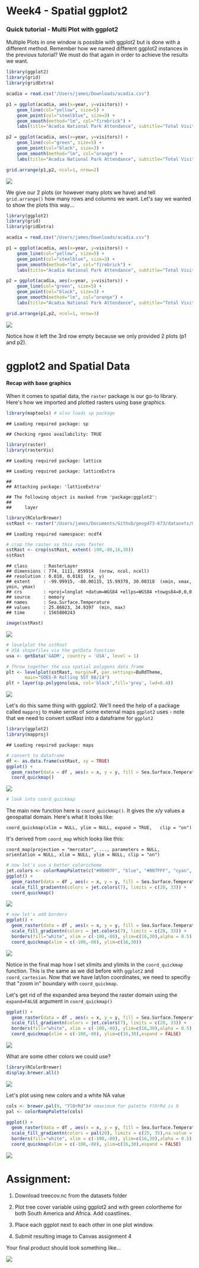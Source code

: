 Week4 - Spatial ggplot2
================

### Quick tutorial - Multi Plot with ggplot2

Multiple Plots in one window is possible with ggplot2 but is done with a different method. Remember how we named different ggplot2 instances in the previous tutorial? We must do that again in order to achieve the results we want.

``` r
library(ggplot2)
library(grid)
library(gridExtra)

acadia = read.csv("/Users/james/Downloads/acadia.csv")

p1 = ggplot(acadia, aes(x=year, y=visitors)) +
    geom_line(col="yellow", size=5) + 
    geom_point(col="steelblue", size=3) + 
    geom_smooth(method="lm", col="firebrick") +
    labs(title="Acadia National Park Attendance", subtitle="Total Visitors per year", y="Visitors", x="Year", caption="National Park Database")

p2 = ggplot(acadia, aes(x=year, y=visitors)) +
    geom_line(col="green", size=5) + 
    geom_point(col="black", size=3) + 
    geom_smooth(method="lm", col="orange") +
    labs(title="Acadia National Park Attendance", subtitle="Total Visitors per year", y="Visitors", x="Year", caption="National Park Database")

grid.arrange(p1,p2, ncol=1, nrow=2)
```

![](Week4_spatial_ggplot2_files/figure-markdown_github/unnamed-chunk-1-1.png)

We give our 2 plots (or however many plots we have) and tell `grid.arrange()` how many rows and columns we want. Let's say we wanted to show the plots this way...

``` r
library(ggplot2)
library(grid)
library(gridExtra)

acadia = read.csv("/Users/james/Downloads/acadia.csv")

p1 = ggplot(acadia, aes(x=year, y=visitors)) +
    geom_line(col="yellow", size=5) + 
    geom_point(col="steelblue", size=3) + 
    geom_smooth(method="lm", col="firebrick") +
    labs(title="Acadia National Park Attendance", subtitle="Total Visitors per year", y="Visitors", x="Year", caption="National Park Database")

p2 = ggplot(acadia, aes(x=year, y=visitors)) +
    geom_line(col="green", size=5) + 
    geom_point(col="black", size=3) + 
    geom_smooth(method="lm", col="orange") +
    labs(title="Acadia National Park Attendance", subtitle="Total Visitors per year", y="Visitors", x="Year", caption="National Park Database")

grid.arrange(p1,p2, ncol=1, nrow=3)
```

![](Week4_spatial_ggplot2_files/figure-markdown_github/unnamed-chunk-2-1.png)

Notice how it left the 3rd row empty because we only provided 2 plots (p1 and p2).

ggplot2 and Spatial Data
========================

#### Recap with base graphics

When it comes to spatial data, the `raster` package is our go-to library. Here's how we imported and plotted rasters using base graphics.

``` r
library(maptools) # also loads sp package
```

    ## Loading required package: sp

    ## Checking rgeos availability: TRUE

``` r
library(raster)
library(rasterVis)
```

    ## Loading required package: lattice

    ## Loading required package: latticeExtra

    ## 
    ## Attaching package: 'latticeExtra'

    ## The following object is masked from 'package:ggplot2':
    ## 
    ##     layer

``` r
library(RColorBrewer)
sstRast <- raster("/Users/james/Documents/Github/geog473-673/datasets/GOES_R_ROLLING_1DAY_20190814.nc")
```

    ## Loading required namespace: ncdf4

``` r
# crop the raster so this runs faster
sstRast <- crop(sstRast, extent(-100,-80,16,30))
sstRast
```

    ## class      : RasterLayer 
    ## dimensions : 774, 1111, 859914  (nrow, ncol, ncell)
    ## resolution : 0.018, 0.0181  (x, y)
    ## extent     : -99.99915, -80.00115, 15.99378, 30.00318  (xmin, xmax, ymin, ymax)
    ## crs        : +proj=longlat +datum=WGS84 +ellps=WGS84 +towgs84=0,0,0 
    ## source     : memory
    ## names      : Sea.Surface.Temperature 
    ## values     : 25.86023, 34.9397  (min, max)
    ## time       : 1565800243

``` r
image(sstRast)
```

![](Week4_spatial_ggplot2_files/figure-markdown_github/unnamed-chunk-3-1.png)

``` r
# levelplot the sstRast
# USA shapefiles via the getData function
usa <- getData('GADM', country = 'USA', level = 1)

# Throw together the usa spatial polygons data frame
plt <- levelplot(sstRast, margin=F, par.settings=BuRdTheme,
       main="GOES-R Rolling SST 08/14")
plt + layer(sp.polygons(usa, col='black',fill='grey', lwd=0.4))
```

![](Week4_spatial_ggplot2_files/figure-markdown_github/unnamed-chunk-3-2.png)

Let's do this same thing with ggplot2. We'll need the help of a package called `mapproj` to make sense of some external maps `ggplot2` uses - note that we need to convert sstRast into a dataframe for `ggplot2`

``` r
library(ggplot2)
library(mapproj)
```

    ## Loading required package: maps

``` r
# convert to dataframe
df <- as.data.frame(sstRast, xy = TRUE) 
ggplot() +
  geom_raster(data = df , aes(x = x, y = y, fill = Sea.Surface.Temperature)) + 
  coord_quickmap()
```

![](Week4_spatial_ggplot2_files/figure-markdown_github/unnamed-chunk-4-1.png)

``` r
# look into coord_quickmap
```

The main new function here is `coord_quickmap()`. It gives the x/y values a geospatial domain. Here's what it looks like:

`coord_quickmap(xlim = NULL, ylim = NULL, expand = TRUE,   clip = "on")`

It's derived from `coord_map` which looks like this:

`coord_map(projection = "mercator", ..., parameters = NULL,   orientation = NULL, xlim = NULL, ylim = NULL, clip = "on")`

``` r
# now let's use a better colorscheme
jet.colors <- colorRampPalette(c("#00007F", "blue", "#007FFF", "cyan", "#7FFF7F", "yellow", "#FF7F00", "red", "#7F0000"))
ggplot() +
  geom_raster(data = df , aes(x = x, y = y, fill = Sea.Surface.Temperature)) + 
  scale_fill_gradientn(colors = jet.colors(7), limits = c(28, 33)) + 
  coord_quickmap()
```

![](Week4_spatial_ggplot2_files/figure-markdown_github/unnamed-chunk-5-1.png)

``` r
# now let's add borders
ggplot() +
  geom_raster(data = df , aes(x = x, y = y, fill = Sea.Surface.Temperature)) + 
  scale_fill_gradientn(colors = jet.colors(7), limits = c(28, 33)) + 
  borders(fill="white", xlim = c(-100,-80), ylim=c(16,30),alpha = 0.5) +
  coord_quickmap(xlim = c(-100,-80), ylim=c(16,30))
```

![](Week4_spatial_ggplot2_files/figure-markdown_github/unnamed-chunk-5-2.png)

Notice in the final map how I set xlimits and ylimits in the `coord_quickmap` function. This is the same as we did before with `ggplot2` and `coord_cartesian`. Now that we have lat/lon coordinates, we need to specifiy that "zoom in" boundary with `coord_quickmap`.

Let's get rid of the expanded area beyond the raster domain using the `expand=FALSE` argument in `coord_quickmap()`

``` r
ggplot() +
  geom_raster(data = df , aes(x = x, y = y, fill = Sea.Surface.Temperature)) + 
  scale_fill_gradientn(colors = jet.colors(7), limits = c(28, 33)) + 
  borders(fill="white", xlim = c(-100,-80), ylim=c(16,30),alpha = 0.5) +
  coord_quickmap(xlim = c(-100,-80), ylim=c(16,30),expand = FALSE)
```

![](Week4_spatial_ggplot2_files/figure-markdown_github/unnamed-chunk-6-1.png)

What are some other colors we could use?

``` r
library(RColorBrewer)
display.brewer.all()
```

![](Week4_spatial_ggplot2_files/figure-markdown_github/unnamed-chunk-7-1.png)

Let's plot using new colors and a white NA value

``` r
cols <- brewer.pal(9, "YlOrRd")# nmaximum for palette YlOrRd is 9
pal <- colorRampPalette(cols)

ggplot() +
  geom_raster(data = df , aes(x = x, y = y, fill = Sea.Surface.Temperature)) + 
  scale_fill_gradientn(colors = pal(20), limits = c(25, 35),na.value = "white") + 
  borders(fill="white", xlim = c(-100,-80), ylim=c(16,30),alpha = 0.5) +
  coord_quickmap(xlim = c(-100,-80), ylim=c(16,30),expand = FALSE)    
```

![](Week4_spatial_ggplot2_files/figure-markdown_github/unnamed-chunk-8-1.png)

Assignment:
===========

1.  Download treecov.nc from the datasets folder

2.  Plot tree cover variable using ggplot2 and with green colortheme for both South America and Africa. Add coastlines.

3.  Place each ggplot next to each other in one plot window.

4.  Submit resulting image to Canvas assignment 4

Your final product should look something like...

![](Week4_spatial_ggplot2_files/figure-markdown_github/unnamed-chunk-9-1.png)

